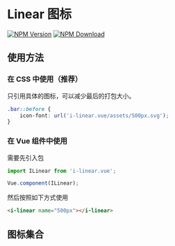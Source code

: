 # Linear 图标

[![NPM Version][npm-img]][npm-url]
[![NPM Download][download-img]][download-url]

[npm-img]: http://img.shields.io/npm/v/i-linear.vue.svg?style=flat-square
[npm-url]: http://npmjs.org/package/i-linear.vue
[download-img]: https://img.shields.io/npm/dm/i-linear.vue.svg?style=flat-square
[download-url]: https://npmjs.org/package/i-linear.vue

## 使用方法

### 在 CSS 中使用（推荐）

只引用具体的图标，可以减少最后的打包大小。

``` css
.bar::before {
    icon-font: url('i-linear.vue/assets/500px.svg');
}
```

### 在 Vue 组件中使用

需要先引入包

``` js
import ILinear from 'i-linear.vue';

Vue.component(ILinear);
```

然后按照如下方式使用

``` html
<i-linear name="500px"></i-linear>
```

## 图标集合

<u-icon-example title="alarm"><i-linear name="alarm"></i-linear></u-icon-example>
<u-icon-example title="apartment"><i-linear name="apartment"></i-linear></u-icon-example>
<u-icon-example title="arrow-down-circle"><i-linear name="arrow-down-circle"></i-linear></u-icon-example>
<u-icon-example title="arrow-down"><i-linear name="arrow-down"></i-linear></u-icon-example>
<u-icon-example title="arrow-left-circle"><i-linear name="arrow-left-circle"></i-linear></u-icon-example>
<u-icon-example title="arrow-left"><i-linear name="arrow-left"></i-linear></u-icon-example>
<u-icon-example title="arrow-right-circle"><i-linear name="arrow-right-circle"></i-linear></u-icon-example>
<u-icon-example title="arrow-right"><i-linear name="arrow-right"></i-linear></u-icon-example>
<u-icon-example title="arrow-up-circle"><i-linear name="arrow-up-circle"></i-linear></u-icon-example>
<u-icon-example title="arrow-up"><i-linear name="arrow-up"></i-linear></u-icon-example>
<u-icon-example title="bicycle"><i-linear name="bicycle"></i-linear></u-icon-example>
<u-icon-example title="bold"><i-linear name="bold"></i-linear></u-icon-example>
<u-icon-example title="book"><i-linear name="book"></i-linear></u-icon-example>
<u-icon-example title="bookmark"><i-linear name="bookmark"></i-linear></u-icon-example>
<u-icon-example title="briefcase"><i-linear name="briefcase"></i-linear></u-icon-example>
<u-icon-example title="bubble"><i-linear name="bubble"></i-linear></u-icon-example>
<u-icon-example title="bug"><i-linear name="bug"></i-linear></u-icon-example>
<u-icon-example title="bullhorn"><i-linear name="bullhorn"></i-linear></u-icon-example>
<u-icon-example title="bus"><i-linear name="bus"></i-linear></u-icon-example>
<u-icon-example title="calendar-full"><i-linear name="calendar-full"></i-linear></u-icon-example>
<u-icon-example title="camera-video"><i-linear name="camera-video"></i-linear></u-icon-example>
<u-icon-example title="camera"><i-linear name="camera"></i-linear></u-icon-example>
<u-icon-example title="car"><i-linear name="car"></i-linear></u-icon-example>
<u-icon-example title="cart"><i-linear name="cart"></i-linear></u-icon-example>
<u-icon-example title="chart-bars"><i-linear name="chart-bars"></i-linear></u-icon-example>
<u-icon-example title="checkmark-circle"><i-linear name="checkmark-circle"></i-linear></u-icon-example>
<u-icon-example title="chevron-down-circle"><i-linear name="chevron-down-circle"></i-linear></u-icon-example>
<u-icon-example title="chevron-down"><i-linear name="chevron-down"></i-linear></u-icon-example>
<u-icon-example title="chevron-left-circle"><i-linear name="chevron-left-circle"></i-linear></u-icon-example>
<u-icon-example title="chevron-left"><i-linear name="chevron-left"></i-linear></u-icon-example>
<u-icon-example title="chevron-right-circle"><i-linear name="chevron-right-circle"></i-linear></u-icon-example>
<u-icon-example title="chevron-right"><i-linear name="chevron-right"></i-linear></u-icon-example>
<u-icon-example title="chevron-up-circle"><i-linear name="chevron-up-circle"></i-linear></u-icon-example>
<u-icon-example title="chevron-up"><i-linear name="chevron-up"></i-linear></u-icon-example>
<u-icon-example title="circle-minus"><i-linear name="circle-minus"></i-linear></u-icon-example>
<u-icon-example title="clock"><i-linear name="clock"></i-linear></u-icon-example>
<u-icon-example title="cloud-check"><i-linear name="cloud-check"></i-linear></u-icon-example>
<u-icon-example title="cloud-download"><i-linear name="cloud-download"></i-linear></u-icon-example>
<u-icon-example title="cloud-sync"><i-linear name="cloud-sync"></i-linear></u-icon-example>
<u-icon-example title="cloud-upload"><i-linear name="cloud-upload"></i-linear></u-icon-example>
<u-icon-example title="cloud"><i-linear name="cloud"></i-linear></u-icon-example>
<u-icon-example title="code"><i-linear name="code"></i-linear></u-icon-example>
<u-icon-example title="coffee-cup"><i-linear name="coffee-cup"></i-linear></u-icon-example>
<u-icon-example title="cog"><i-linear name="cog"></i-linear></u-icon-example>
<u-icon-example title="construction"><i-linear name="construction"></i-linear></u-icon-example>
<u-icon-example title="crop"><i-linear name="crop"></i-linear></u-icon-example>
<u-icon-example title="cross-circle"><i-linear name="cross-circle"></i-linear></u-icon-example>
<u-icon-example title="cross"><i-linear name="cross"></i-linear></u-icon-example>
<u-icon-example title="database"><i-linear name="database"></i-linear></u-icon-example>
<u-icon-example title="diamond"><i-linear name="diamond"></i-linear></u-icon-example>
<u-icon-example title="dice"><i-linear name="dice"></i-linear></u-icon-example>
<u-icon-example title="dinner"><i-linear name="dinner"></i-linear></u-icon-example>
<u-icon-example title="direction-ltr"><i-linear name="direction-ltr"></i-linear></u-icon-example>
<u-icon-example title="direction-rtl"><i-linear name="direction-rtl"></i-linear></u-icon-example>
<u-icon-example title="download"><i-linear name="download"></i-linear></u-icon-example>
<u-icon-example title="drop"><i-linear name="drop"></i-linear></u-icon-example>
<u-icon-example title="earth"><i-linear name="earth"></i-linear></u-icon-example>
<u-icon-example title="enter-down"><i-linear name="enter-down"></i-linear></u-icon-example>
<u-icon-example title="enter"><i-linear name="enter"></i-linear></u-icon-example>
<u-icon-example title="envelope"><i-linear name="envelope"></i-linear></u-icon-example>
<u-icon-example title="exit-up"><i-linear name="exit-up"></i-linear></u-icon-example>
<u-icon-example title="exit"><i-linear name="exit"></i-linear></u-icon-example>
<u-icon-example title="eye"><i-linear name="eye"></i-linear></u-icon-example>
<u-icon-example title="file-add"><i-linear name="file-add"></i-linear></u-icon-example>
<u-icon-example title="file-empty"><i-linear name="file-empty"></i-linear></u-icon-example>
<u-icon-example title="film-play"><i-linear name="film-play"></i-linear></u-icon-example>
<u-icon-example title="flag"><i-linear name="flag"></i-linear></u-icon-example>
<u-icon-example title="frame-contract"><i-linear name="frame-contract"></i-linear></u-icon-example>
<u-icon-example title="frame-expand"><i-linear name="frame-expand"></i-linear></u-icon-example>
<u-icon-example title="funnel"><i-linear name="funnel"></i-linear></u-icon-example>
<u-icon-example title="gift"><i-linear name="gift"></i-linear></u-icon-example>
<u-icon-example title="graduation-hat"><i-linear name="graduation-hat"></i-linear></u-icon-example>
<u-icon-example title="hand"><i-linear name="hand"></i-linear></u-icon-example>
<u-icon-example title="heart-pulse"><i-linear name="heart-pulse"></i-linear></u-icon-example>
<u-icon-example title="heart"><i-linear name="heart"></i-linear></u-icon-example>
<u-icon-example title="highlight"><i-linear name="highlight"></i-linear></u-icon-example>
<u-icon-example title="history"><i-linear name="history"></i-linear></u-icon-example>
<u-icon-example title="home"><i-linear name="home"></i-linear></u-icon-example>
<u-icon-example title="hourglass"><i-linear name="hourglass"></i-linear></u-icon-example>
<u-icon-example title="inbox"><i-linear name="inbox"></i-linear></u-icon-example>
<u-icon-example title="indent-decrease"><i-linear name="indent-decrease"></i-linear></u-icon-example>
<u-icon-example title="indent-increase"><i-linear name="indent-increase"></i-linear></u-icon-example>
<u-icon-example title="italic"><i-linear name="italic"></i-linear></u-icon-example>
<u-icon-example title="keyboard"><i-linear name="keyboard"></i-linear></u-icon-example>
<u-icon-example title="laptop-phone"><i-linear name="laptop-phone"></i-linear></u-icon-example>
<u-icon-example title="laptop"><i-linear name="laptop"></i-linear></u-icon-example>
<u-icon-example title="layers"><i-linear name="layers"></i-linear></u-icon-example>
<u-icon-example title="leaf"><i-linear name="leaf"></i-linear></u-icon-example>
<u-icon-example title="license"><i-linear name="license"></i-linear></u-icon-example>
<u-icon-example title="lighter"><i-linear name="lighter"></i-linear></u-icon-example>
<u-icon-example title="line-spacing"><i-linear name="line-spacing"></i-linear></u-icon-example>
<u-icon-example title="linearicons"><i-linear name="linearicons"></i-linear></u-icon-example>
<u-icon-example title="link"><i-linear name="link"></i-linear></u-icon-example>
<u-icon-example title="list"><i-linear name="list"></i-linear></u-icon-example>
<u-icon-example title="location"><i-linear name="location"></i-linear></u-icon-example>
<u-icon-example title="lock"><i-linear name="lock"></i-linear></u-icon-example>
<u-icon-example title="magic-wand"><i-linear name="magic-wand"></i-linear></u-icon-example>
<u-icon-example title="magnifier"><i-linear name="magnifier"></i-linear></u-icon-example>
<u-icon-example title="map-marker"><i-linear name="map-marker"></i-linear></u-icon-example>
<u-icon-example title="map"><i-linear name="map"></i-linear></u-icon-example>
<u-icon-example title="menu-circle"><i-linear name="menu-circle"></i-linear></u-icon-example>
<u-icon-example title="menu"><i-linear name="menu"></i-linear></u-icon-example>
<u-icon-example title="mic"><i-linear name="mic"></i-linear></u-icon-example>
<u-icon-example title="moon"><i-linear name="moon"></i-linear></u-icon-example>
<u-icon-example title="move"><i-linear name="move"></i-linear></u-icon-example>
<u-icon-example title="music-note"><i-linear name="music-note"></i-linear></u-icon-example>
<u-icon-example title="mustache"><i-linear name="mustache"></i-linear></u-icon-example>
<u-icon-example title="neutral"><i-linear name="neutral"></i-linear></u-icon-example>
<u-icon-example title="page-break"><i-linear name="page-break"></i-linear></u-icon-example>
<u-icon-example title="paperclip"><i-linear name="paperclip"></i-linear></u-icon-example>
<u-icon-example title="paw"><i-linear name="paw"></i-linear></u-icon-example>
<u-icon-example title="pencil"><i-linear name="pencil"></i-linear></u-icon-example>
<u-icon-example title="phone-handset"><i-linear name="phone-handset"></i-linear></u-icon-example>
<u-icon-example title="phone"><i-linear name="phone"></i-linear></u-icon-example>
<u-icon-example title="picture"><i-linear name="picture"></i-linear></u-icon-example>
<u-icon-example title="pie-chart"><i-linear name="pie-chart"></i-linear></u-icon-example>
<u-icon-example title="pilcrow"><i-linear name="pilcrow"></i-linear></u-icon-example>
<u-icon-example title="plus-circle"><i-linear name="plus-circle"></i-linear></u-icon-example>
<u-icon-example title="pointer-down"><i-linear name="pointer-down"></i-linear></u-icon-example>
<u-icon-example title="pointer-left"><i-linear name="pointer-left"></i-linear></u-icon-example>
<u-icon-example title="pointer-right"><i-linear name="pointer-right"></i-linear></u-icon-example>
<u-icon-example title="pointer-up"><i-linear name="pointer-up"></i-linear></u-icon-example>
<u-icon-example title="poop"><i-linear name="poop"></i-linear></u-icon-example>
<u-icon-example title="power-switch"><i-linear name="power-switch"></i-linear></u-icon-example>
<u-icon-example title="printer"><i-linear name="printer"></i-linear></u-icon-example>
<u-icon-example title="pushpin"><i-linear name="pushpin"></i-linear></u-icon-example>
<u-icon-example title="question-circle"><i-linear name="question-circle"></i-linear></u-icon-example>
<u-icon-example title="redo"><i-linear name="redo"></i-linear></u-icon-example>
<u-icon-example title="rocket"><i-linear name="rocket"></i-linear></u-icon-example>
<u-icon-example title="sad"><i-linear name="sad"></i-linear></u-icon-example>
<u-icon-example title="screen"><i-linear name="screen"></i-linear></u-icon-example>
<u-icon-example title="select"><i-linear name="select"></i-linear></u-icon-example>
<u-icon-example title="shirt"><i-linear name="shirt"></i-linear></u-icon-example>
<u-icon-example title="smartphone"><i-linear name="smartphone"></i-linear></u-icon-example>
<u-icon-example title="smile"><i-linear name="smile"></i-linear></u-icon-example>
<u-icon-example title="sort-alpha-asc"><i-linear name="sort-alpha-asc"></i-linear></u-icon-example>
<u-icon-example title="sort-amount-asc"><i-linear name="sort-amount-asc"></i-linear></u-icon-example>
<u-icon-example title="spell-check"><i-linear name="spell-check"></i-linear></u-icon-example>
<u-icon-example title="star-empty"><i-linear name="star-empty"></i-linear></u-icon-example>
<u-icon-example title="star-half"><i-linear name="star-half"></i-linear></u-icon-example>
<u-icon-example title="star"><i-linear name="star"></i-linear></u-icon-example>
<u-icon-example title="store"><i-linear name="store"></i-linear></u-icon-example>
<u-icon-example title="strikethrough"><i-linear name="strikethrough"></i-linear></u-icon-example>
<u-icon-example title="sun"><i-linear name="sun"></i-linear></u-icon-example>
<u-icon-example title="sync"><i-linear name="sync"></i-linear></u-icon-example>
<u-icon-example title="tablet"><i-linear name="tablet"></i-linear></u-icon-example>
<u-icon-example title="tag"><i-linear name="tag"></i-linear></u-icon-example>
<u-icon-example title="text-align-center"><i-linear name="text-align-center"></i-linear></u-icon-example>
<u-icon-example title="text-align-justify"><i-linear name="text-align-justify"></i-linear></u-icon-example>
<u-icon-example title="text-align-left"><i-linear name="text-align-left"></i-linear></u-icon-example>
<u-icon-example title="text-align-right"><i-linear name="text-align-right"></i-linear></u-icon-example>
<u-icon-example title="text-format-remove"><i-linear name="text-format-remove"></i-linear></u-icon-example>
<u-icon-example title="text-format"><i-linear name="text-format"></i-linear></u-icon-example>
<u-icon-example title="text-size"><i-linear name="text-size"></i-linear></u-icon-example>
<u-icon-example title="thumbs-down"><i-linear name="thumbs-down"></i-linear></u-icon-example>
<u-icon-example title="thumbs-up"><i-linear name="thumbs-up"></i-linear></u-icon-example>
<u-icon-example title="train"><i-linear name="train"></i-linear></u-icon-example>
<u-icon-example title="trash"><i-linear name="trash"></i-linear></u-icon-example>
<u-icon-example title="underline"><i-linear name="underline"></i-linear></u-icon-example>
<u-icon-example title="undo"><i-linear name="undo"></i-linear></u-icon-example>
<u-icon-example title="unlink"><i-linear name="unlink"></i-linear></u-icon-example>
<u-icon-example title="upload"><i-linear name="upload"></i-linear></u-icon-example>
<u-icon-example title="user"><i-linear name="user"></i-linear></u-icon-example>
<u-icon-example title="users"><i-linear name="users"></i-linear></u-icon-example>
<u-icon-example title="volume-high"><i-linear name="volume-high"></i-linear></u-icon-example>
<u-icon-example title="volume-low"><i-linear name="volume-low"></i-linear></u-icon-example>
<u-icon-example title="volume-medium"><i-linear name="volume-medium"></i-linear></u-icon-example>
<u-icon-example title="volume"><i-linear name="volume"></i-linear></u-icon-example>
<u-icon-example title="warning"><i-linear name="warning"></i-linear></u-icon-example>
<u-icon-example title="wheelchair"><i-linear name="wheelchair"></i-linear></u-icon-example>
